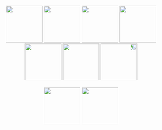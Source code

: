 <p align="center">
  <img src="https://media.giphy.com/media/XAxylRMCdpbEWUAvr8/giphy.gif" width="100">
  <img src="https://media.giphy.com/media/fsEaZldNC8A1PJ3mwp/giphy.gif" width="100">
  <img src="https://media.giphy.com/media/Sr8xDpMwVKOHUWDVRD/giphy.gif" width="100">
  <img src="https://media.giphy.com/media/ln7z2eWriiQAllfVcn/giphy.gif" width="100">
  <img src="https://media.giphy.com/media/JqDcpPX8vWahUny0pE/giphy.gif" width="100">
  <img src="https://media.giphy.com/media/eNAsjO55tPbgaor7ma/giphy.gif" width="100">
  <img src="https://media.giphy.com/media/kHlrPbN9zaoOo7KXDo/giphy.gif" width="100" style="transform: rotate(90deg);">
  <br><br>
  <img src="https://i.giphy.com/media/KzJkzjggfGN5Py6nkT/200.webp" width="100">
  <img src="https://i.giphy.com/media/IdyAQJVN2kVPNUrojM/200.webp" width="100">
</p>
